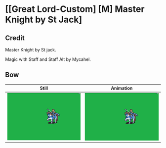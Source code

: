 # [\[Great Lord-Custom\] \[M\] Master Knight by St Jack]

## Credit

Master Knight by St jack.

Magic with Staff and Staff Alt by Mycahel.

## Bow

| Still | Animation |
| :---: | :-------: |
| ![Bow still](./Bow_000.png) | ![Bow animation](./Bow.gif) |
